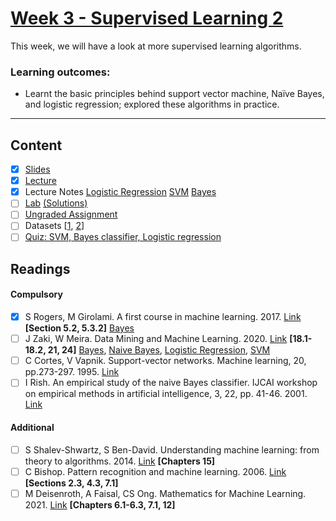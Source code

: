 # [Week 3 - Supervised Learning 2]()
This week, we will have a look at more supervised learning algorithms. 

### Learning outcomes:
- Learnt the basic principles behind support vector machine, Naïve Bayes, and logistic regression; 
explored these algorithms in practice.

---

## Content
- [x] [Slides](https://canvas.sussex.ac.uk/courses/31315/files/5575143?wrap=1)
- [x] [Lecture](https://sussex.cloud.panopto.eu/Panopto/Pages/Viewer.aspx?id=a80b784a-d17f-466c-be98-b28000f7e3a5)
- [x] Lecture Notes [Logistic Regression](https://github.com/LukeBirkett/study-planner/blob/main/934G5_Machine_Learning/week_3/ML_Logistic_Regression.pdf) [SVM](https://github.com/LukeBirkett/study-planner/blob/main/934G5_Machine_Learning/week_3/ML_SVM.pdf) [Bayes](https://github.com/LukeBirkett/study-planner/blob/main/934G5_Machine_Learning/week_3/ML_Naive_Bayes.pdf) 
- [ ] [Lab](https://github.com/LukeBirkett/study-planner/blob/main/934G5_Machine_Learning/week_3/Week%203.ipynb) [(Solutions)](https://github.com/LukeBirkett/study-planner/blob/main/934G5_Machine_Learning/week_3/Week%203_with%20solutions.ipynb)
- [ ] [Ungraded Assignment](https://github.com/LukeBirkett/study-planner/blob/main/934G5_Machine_Learning/week_3/Week%203_assignments.ipynb)
- [ ] Datasets [[1](https://github.com/LukeBirkett/study-planner/blob/main/934G5_Machine_Learning/week_3/curated_data_1month_2010-2022_nonans.csv), [2](https://github.com/LukeBirkett/study-planner/blob/main/934G5_Machine_Learning/week_3/Metadata_VARIABLES.xlsx)]
- [ ] [Quiz: SVM, Bayes classifier, Logistic regression](https://canvas.sussex.ac.uk/courses/31315/quizzes/50387)
 
## Readings
#### Compulsory
- [x] S Rogers, M Girolami. A first course in machine learning. 2017. [Link](https://readinglists.sussex.ac.uk/leganto/nui/citation/20811019840002461?institute=44SUS_INST&auth=SAML) **[Section 5.2, 5.3.2]** [Bayes](https://github.com/LukeBirkett/study-planner/blob/main/934G5_Machine_Learning/week_3/ML_Rodgers_BayesClass.pdf)
- [ ] J Zaki, W Meira. Data Mining and Machine Learning. 2020. [Link](https://readinglists.sussex.ac.uk/leganto/nui/citation/22133526900002461?institute=44SUS_INST&auth=SAML) **[18.1-18.2, 21, 24]** [Bayes](https://github.com/LukeBirkett/study-planner/blob/main/934G5_Machine_Learning/week_3/ML_Zaki_Bayes_Classifer.pdf), [Naive Bayes](https://github.com/LukeBirkett/study-planner/blob/main/934G5_Machine_Learning/week_3/ML_Zaki_Naive_Bayes.pdf), [Logistic Regression](), [SVM]()
- [ ] C Cortes, V Vapnik. Support-vector networks. Machine learning, 20, pp.273-297. 1995. [Link](https://readinglists.sussex.ac.uk/leganto/nui/citation/20811019930002461?institute=44SUS_INST&auth=SAML)
- [ ] I Rish. An empirical study of the naive Bayes classifier. IJCAI workshop on empirical methods in artificial intelligence, 3, 22, pp. 41-46. 2001. [Link](https://readinglists.sussex.ac.uk/leganto/nui/citation/22198469060002461?institute=44SUS_INST&auth=SAML)

#### Additional
- [ ] S Shalev-Shwartz, S Ben-David. Understanding machine learning: from theory to algorithms. 2014. [Link](https://readinglists.sussex.ac.uk/leganto/nui/citation/20811019830002461?institute=44SUS_INST&auth=SAML) **[Chapters 15]**
- [ ] C Bishop. Pattern recognition and machine learning. 2006. [Link](https://readinglists.sussex.ac.uk/leganto/nui/citation/20811019850002461?institute=44SUS_INST&auth=SAML) **[Sections 2.3, 4.3, 7.1]**
- [ ] M Deisenroth, A Faisal, CS Ong. Mathematics for Machine Learning. 2021. [Link](https://readinglists.sussex.ac.uk/leganto/nui/citation/20811019860002461?institute=44SUS_INST&auth=SAML) **[Chapters 6.1-6.3, 7.1, 12]**

